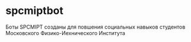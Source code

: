 # spcmiptbot
Боты SPCMIPT созданы для повшения социальных навыков студентов Московского Физико-Иехнического Института
